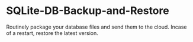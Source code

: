 # SQLite-DB-Backup-and-Restore
Routinely package your database files and send them to the cloud. Incase of a restart, restore the latest version.
